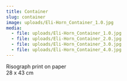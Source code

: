 ```yaml
---
title: Container
slug: container
image: uploads/Eli-Horn_Container_1.0.jpg
media:
  - file: uploads/Eli-Horn_Container_1.0.jpg
  - file: uploads/Eli-Horn_Container_2.0.jpg
  - file: uploads/Eli-Horn_Container_3.0.jpg
  - file: uploads/Eli-Horn_Container_4.0.jpg
---
```


Risograph print on paper  
28 x 43 cm

